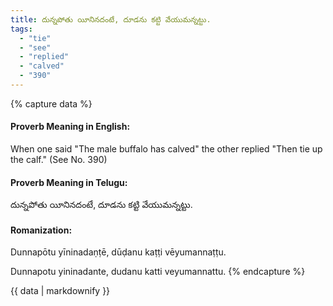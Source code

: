 ```yaml
---
title: దున్నపోతు యీనినదంటే, దూడను కట్టి వేయుమన్నట్టు.
tags:
  - "tie"
  - "see"
  - "replied"
  - "calved"
  - "390"
---
```


{% capture data %}
#### Proverb Meaning in English:
When one said "The male buffalo has calved" the other replied "Then tie up the calf."
(See No. 390)

#### Proverb Meaning in Telugu:
దున్నపోతు యీనినదంటే, దూడను కట్టి వేయుమన్నట్టు.

#### Romanization:
Dunnapōtu yīninadaṇṭē, dūḍanu kaṭṭi vēyumannaṭṭu.

Dunnapotu yininadante, dudanu katti veyumannattu.
{% endcapture %}

{{ data | markdownify }}

